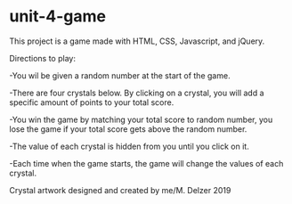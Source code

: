 # unit-4-game

This project is a game made with HTML, CSS, Javascript, and jQuery.

Directions to play:

-You wil be given a random number at the start of the game.

-There are four crystals below. By clicking on a crystal, you will add a specific amount of points to your total score.

-You win the game by matching your total score to random number, you lose the game if your total score gets above the random number.

-The value of each crystal is hidden from you until you click on it.

-Each time when the game starts, the game will change the values of each crystal.

Crystal artwork designed and created by me/M. Delzer 2019

